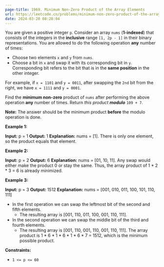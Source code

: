 ```yaml
---
page-title: 1969. Minimum Non-Zero Product of the Array Elements
url: https://leetcode.cn/problems/minimum-non-zero-product-of-the-array-elements/description
date: 2024-03-20 08:28:04
---
```

You are given a positive integer `p`. Consider an array `nums` (**1-indexed**) that consists of the integers in the **inclusive** range `[1, 2p - 1]` in their binary representations. You are allowed to do the following operation **any** number of times:

-   Choose two elements `x` and `y` from `nums`.
-   Choose a bit in `x` and swap it with its corresponding bit in `y`. Corresponding bit refers to the bit that is in the **same position** in the other integer.

For example, if `x = 1101` and `y = 0011`, after swapping the `2nd` bit from the right, we have `x = 1111` and `y = 0001`.

Find the **minimum non-zero** product of `nums` after performing the above operation **any** number of times. Return *this product* ***modulo*** `109 + 7`.

**Note:** The answer should be the minimum product **before** the modulo operation is done.

**Example 1:**

**Input:** p = 1
**Output:** 1
**Explanation:** nums = \[1\].
There is only one element, so the product equals that element.

**Example 2:**

**Input:** p = 2
**Output:** 6
**Explanation:** nums = \[01, 10, 11\].
Any swap would either make the product 0 or stay the same.
Thus, the array product of 1 \* 2 \* 3 = 6 is already minimized.

**Example 3:**

**Input:** p = 3
**Output:** 1512
**Explanation:** nums = \[001, 010, 011, 100, 101, 110, 111\]
- In the first operation we can swap the leftmost bit of the second and fifth elements.
    - The resulting array is \[001, 110, 011, 100, 001, 110, 111\].
- In the second operation we can swap the middle bit of the third and fourth elements.
    - The resulting array is \[001, 110, 001, 110, 001, 110, 111\].
The array product is 1 \* 6 \* 1 \* 6 \* 1 \* 6 \* 7 = 1512, which is the minimum possible product.

**Constraints:**

-   `1 <= p <= 60`